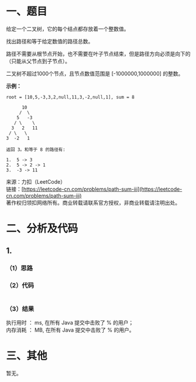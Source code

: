 # 一、题目
给定一个二叉树，它的每个结点都存放着一个整数值。   
   
找出路径和等于给定数值的路径总数。   
   
路径不需要从根节点开始，也不需要在叶子节点结束，但是路径方向必须是向下的（只能从父节点到子节点）。   

二叉树不超过1000个节点，且节点数值范围是 [-1000000,1000000] 的整数。   
   
**示例：**
```
root = [10,5,-3,3,2,null,11,3,-2,null,1], sum = 8

      10
     /  \
    5   -3
   / \    \
  3   2   11
 / \   \
3  -2   1

返回 3。和等于 8 的路径有:

1.  5 -> 3
2.  5 -> 2 -> 1
3.  -3 -> 11
```
来源：力扣（LeetCode）   
链接：[https://leetcode-cn.com/problems/path-sum-iii](https://leetcode-cn.com/problems/path-sum-iii)   
著作权归领扣网络所有。商业转载请联系官方授权，非商业转载请注明出处。   
# 二、分析及代码    
## 1. 
### （1）思路 

### （2）代码  
```Java
```
### （3）结果
执行用时 ： ms, 在所有 Java 提交中击败了 % 的用户；  
内存消耗 ： MB, 在所有 Java 提交中击败了 % 的用户。  
# 三、其他
暂无。 
